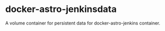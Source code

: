 # docker-astro-jenkinsdata

A volume container for persistent data for docker-astro-jenkins container.
